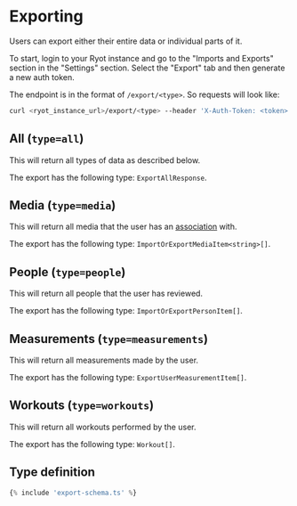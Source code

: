 # Exporting

Users can export either their entire data or individual parts of it.

To start, login to your Ryot instance and go to the "Imports and Exports" section
in the "Settings" section. Select the "Export" tab and then generate a new auth token.

The endpoint is in the format of `/export/<type>`. So requests will look like:

```bash
curl <ryot_instance_url>/export/<type> --header 'X-Auth-Token: <token>'
```

## All (`type=all`)

This will return all types of data as described below.

The export has the following type: `ExportAllResponse`.

## Media (`type=media`)

This will return all media that the user has an
[association](https://github.com/IgnisDa/ryot/blob/main/apps/backend/src/migrator/m20230417_create_user.rs#L11-L17)
with.

The export has the following type: `ImportOrExportMediaItem<string>[]`.

## People (`type=people`)

This will return all people that the user has reviewed.

The export has the following type: `ImportOrExportPersonItem[]`.

## Measurements (`type=measurements`)

This will return all measurements made by the user.

The export has the following type: `ExportUserMeasurementItem[]`.

## Workouts (`type=workouts`)

This will return all workouts performed by the user.

The export has the following type: `Workout[]`.

## Type definition

```ts
{% include 'export-schema.ts' %}
```
